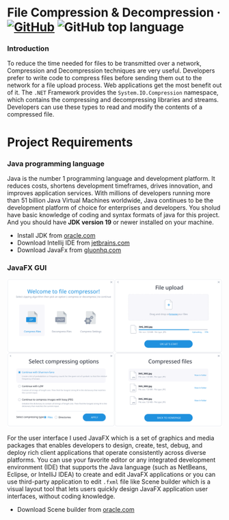 # File Compression & Decompression &middot; [![GitHub](https://img.shields.io/github/license/ali-mohamed-nasser/File-Compression-and-Decompression)](https://github.com/ali-mohamed-nasser/File-Compression-and-Decompression/blob/main/LICENSE) ![GitHub top language](https://img.shields.io/github/languages/top/ali-mohamed-nasser/File-Compression-and-Decompression)

### Introduction
To reduce the time needed for files to be transmitted over a network, Compression and Decompression techniques are very useful. Developers prefer to write code to compress files before sending them out to the network for a file upload process. Web applications get the most benefit out of it. The ```.NET``` Framework provides the ```System.IO.Compression``` namespace, which contains the compressing and decompressing libraries and streams. Developers can use these types to read and modify the contents of a compressed file.

# Project Requirements
### Java  programming language
Java is the number 1 programming language and development platform. It reduces costs, shortens development timeframes, drives innovation, and improves application services. With millions of developers running more than 51 billion Java Virtual Machines worldwide, Java continues to be the development platform of choice for enterprises and developers. You sholud have basic knowledge of coding and syntax formats of java for this project. And you should have **JDK version 19** or newer installed on your machine.
- Install JDK from [oracle.com](https://www.oracle.com/java/technologies/javase-downloads.html)
- Download Intellij IDE from [jetbrains.com](https://www.jetbrains.com/idea/)
- Download JavaFx from [gluonhq.com](https://gluonhq.com/products/javafx/)
### JavaFX GUI
<img src="https://github.com/ali-mohamed-nasser/File-Compression/blob/main/images/ui.svg" width="1200">

For the user interface I used JavaFX which is a set of graphics and media packages that enables developers to design, create, test, debug, and deploy rich client applications that operate consistently across diverse platforms. You can use your favorite editor or any integrated development environment (IDE) that supports the Java language (such as NetBeans, Eclipse, or IntelliJ IDEA) to create and edit JavaFX applications or you can use third-party application to edit ``` .fxml ``` file like Scene builder which is a visual layout tool that lets users quickly design JavaFX application user interfaces, without coding knowledge.
- Download Scene builder from [oracle.com](https://www.oracle.com/java/technologies/javafxscenebuilder-1x-archive-downloads.html)
